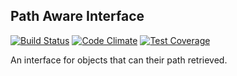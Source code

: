 ## Path Aware Interface ##
[![Build Status](https://travis-ci.org/Dhii/path-aware-interface.svg?branch=master)](https://travis-ci.org/Dhii/path-aware-interface)
[![Code Climate](https://codeclimate.com/github/Dhii/path-aware-interface/badges/gpa.svg)](https://codeclimate.com/github/Dhii/path-aware-interface)
[![Test Coverage](https://codeclimate.com/github/Dhii/path-aware-interface/badges/coverage.svg)](https://codeclimate.com/github/Dhii/path-aware-interface/coverage)

An interface for objects that can their path retrieved.
